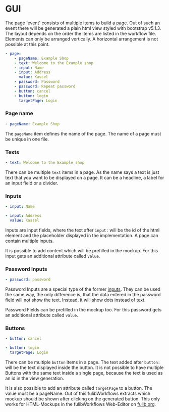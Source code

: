 # GUI

The page 'event' consists of multiple items to build a page. Out of such an event there will be generated a plain html
view styled with bootstrap v5.1.3. The layout depends on the order the items are listed in the workflow file.
Elements can only be arranged vertically. A horizontal arrangement is not possible at this point.

```yaml
- page:
    - pageName: Example Shop
    - text: Welcome to the Example shop
    - input: Name
    - input: Address
      value: Kassel
    - password: Password
    - password: Repeat password
    - button: cancel
    - button: login
      targetPage: Login
```

### Page name

```yaml
- pageName: Example Shop
```

The `pageName` item defines the name of the page. The name of a page must be unique in one file.

### Texts

```yaml
- text: Welcome to the Example shop
```

There can be multiple `text` items in a page. As the name says a text is just text that you want to be displayed on a
page. It can be a headline, a label for an input field or a divider.

### Inputs

```yaml
- input: Name

- input: Address
  value: Kassel
```

Inputs are input fields, where the text after `input:` will be the id of the html element and the placeholder displayed
in the implementation. A page can contain multiple inputs. 

It is possible to add content which will be prefilled in the mockup. For this input gets an additional attribute called `value`.

### Password Inputs

```yaml
- password: password
```

Password Inputs are a special type of the former [inputs](#Inputs). They can be used the same way, the only difference is, that the
data entered in the password field will not show the text. Instead, it will show dots instead of text.

Password Fields can be prefilled in the mockup too. For this password gets an additional attribute called `value`.

### Buttons

```yaml
- button: cancel

- button: login
  targetPage: Login
```

There can be multiple `button` items in a page. The text added after `button:` will be the text displayed inside the
button. It is not possible to have multiple Buttons with the same text inside a single page, because the text is used as
an id in the view generation.

It is also possible to add an attribute called `targetPage` to a button. The value must be a pageName.
Out of this fulibWorkflows extracts which mockup should be shown after clicking on the generated button.
This only works for HTML-Mockups in the fulibWorkflows Web-Editor on [fulib.org](https://fulib.org/workflows).
